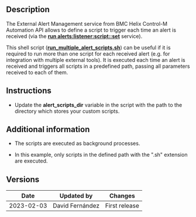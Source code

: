 ## Description

The External Alert Management service from BMC Helix Control-M Automation API allows to define a script to trigger each time an alert is received (via the [**run alerts:listener:script::set**](https://docs.bmc.com/docs/saas-api/run-service-941879047.html#Runservice-alerts_listener_script_set) service).

This shell script ([**run_multiple_alert_scripts.sh**](run_multiple_alert_scripts.sh)) can be useful if it is required to run more than one script for each received alert (e.g. for integration with multiple external tools). It is executed each time an alert is received and triggers all scripts in a predefined path, passing all parameters received to each of them.

## Instructions

- Update the **alert_scripts_dir** variable in the script with the path to the directory which stores your custom scripts.

## Additional information

- The scripts are executed as background processes.

- In this example, only scripts in the defined path with the ".sh" extension are executed.

## Versions

| Date | Updated by | Changes |
| - | - | - |
| 2023-02-03 | David Fernández | First release |